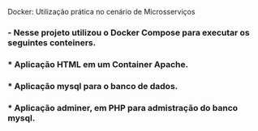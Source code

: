 Docker: Utilização prática no cenário de Microsserviços

### - Nesse projeto utilizou o Docker Compose para executar os seguintes conteiners. 
### * Aplicação HTML em um Container Apache.
### * Aplicação mysql para o banco de dados.
### * Aplicação adminer, em PHP para admistração do banco mysql. 
